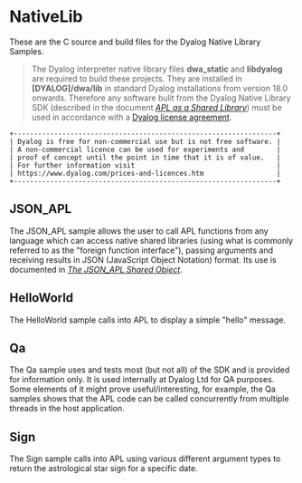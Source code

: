 # NativeLib
These are the C source and build files for the Dyalog Native Library Samples. 

> The Dyalog interpreter native library files **dwa_static** and **libdyalog** are required to build these projects. They are installed in **[DYALOG]/dwa/lib** in standard Dyalog installations from version 18.0 onwards. Therefore any software bulit from the Dyalog Native Library SDK (described in the document [*APL as a Shared Library*](http://docs.dyalog.com/latest/APL%20as%20a%20Shared%20Library.pdf)) must be used in accordance with a [Dyalog license agreement](https://www.dyalog.com/prices-and-licences.htm).

```
+-----------------------------------------------------------------+
| Dyalog is free for non-commercial use but is not free software. |
| A non-commercial licence can be used for experiments and        |
| proof of concept until the point in time that it is of value.   |
| For further information visit                                   |
| https://www.dyalog.com/prices-and-licences.htm                  |
+-----------------------------------------------------------------+
```

## JSON_APL
The JSON_APL sample allows the user to call APL functions from any language which can access native shared libraries (using what is commonly referred to as the "foreign function interface"), passing arguments and receiving results in JSON (JavaScript Object Notation) format. Its use is documented in [*The JSON_APL Shared Object*](http://docs.dyalog.com/latest/The%20JSON_APL%20Shared%20Object.pdf).

## HelloWorld
The HelloWorld sample calls into APL to display a simple "hello" message.

## Qa
The Qa sample uses and tests most (but not all) of the SDK and is provided for information only. It is used internally at Dyalog Ltd for QA purposes. Some elements of it might prove useful/interesting, for example, the Qa samples shows that the APL code can be called concurrently from multiple threads in the host application.

## Sign
The Sign sample calls into APL using various different argument types to return the astrological star sign for a specific date.
